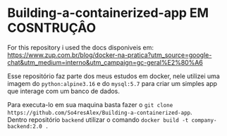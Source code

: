 # Building-a-containerized-app  EM COSNTRUÇÂO 

For this repository i used the docs disponiveis em:  
https://www.zup.com.br/blog/docker-na-pratica?utm_source=google-chat&utm_medium=interno&utm_campaign=gc-geral%E2%80%A6  
  
Esse repositório faz parte dos meus estudos em docker, nele utilizei uma imagem do ``python:alpine3.16`` e do ``mysql:5.7`` para criar um simples app que interage com um banco de dados.

Para executa-lo em sua maquina basta fazer o ``git clone https://github.com/So4resAlex/Building-a-containerized-app``.  
Dentro repositório ``backend`` utilizar o comando ``docker build -t company-backend:2.0 .``
